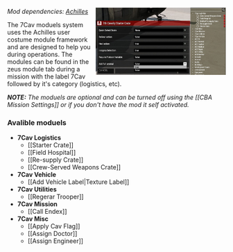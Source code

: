 <img align="right" width="300" height="155" src="https://github.com/7Cav/cScripts/blob/master/resourses/wikigfx/7Cav_Modules.png">*Mod dependencies: [Achilles](https://github.com/ArmaAchilles/Achilles)*

The 7Cav moduels system uses the Achilles user costume module framework and are designed to help you during operations. The modules can be found in the zeus module tab during a mission with the label 7Cav followed by it's category (logistics, etc).

***NOTE:** The moduels are optional and can be turned off using the [[CBA Mission Settings]] or if you don't have the mod it self activated.*

### Avalible moduels
* **7Cav Logistics**
  * [[Starter Crate]]
  * [[Field Hospital]]
  * [[Re-supply Crate]]
  * [[Crew-Served Weapons Crate]]
* **7Cav Vehicle**
  * [[Add Vehicle Label|Texture Label]]
* **7Cav Utilities**
  * [[Regerar Trooper]]
* **7Cav Mission**
  * [[Call Endex]]
* **7Cav Misc**
  * [[Apply Cav Flag]]
  * [[Assign Doctor]]
  * [[Assign Engineer]]